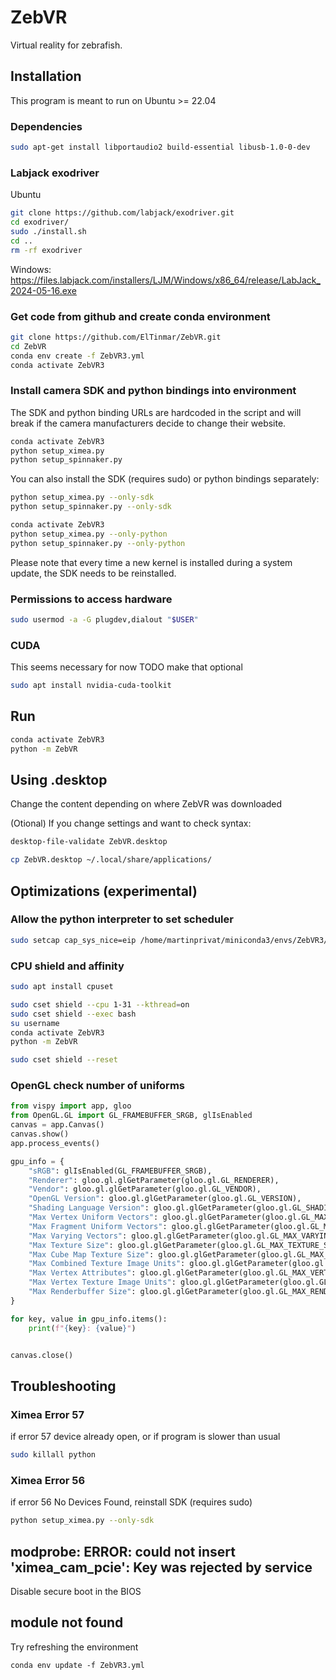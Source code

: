 # ZebVR

Virtual reality for zebrafish.

<!---TODO
Add screenshots of the GUI
-->

## Installation

This program is meant to run on Ubuntu >= 22.04

### Dependencies

```bash
sudo apt-get install libportaudio2 build-essential libusb-1.0-0-dev
```

### Labjack exodriver

Ubuntu
```bash
git clone https://github.com/labjack/exodriver.git
cd exodriver/
sudo ./install.sh
cd .. 
rm -rf exodriver
```

Windows: https://files.labjack.com/installers/LJM/Windows/x86_64/release/LabJack_2024-05-16.exe

### Get code from github and create conda environment

```bash
git clone https://github.com/ElTinmar/ZebVR.git
cd ZebVR
conda env create -f ZebVR3.yml
conda activate ZebVR3
```

### Install camera SDK and python bindings into environment

The SDK and python binding URLs are hardcoded in the script and will break
if the camera manufacturers decide to change their website.

```bash
conda activate ZebVR3
python setup_ximea.py
python setup_spinnaker.py
```

You can also install the SDK (requires sudo) or python bindings separately:

```bash
python setup_ximea.py --only-sdk
python setup_spinnaker.py --only-sdk
```

```bash
conda activate ZebVR3
python setup_ximea.py --only-python
python setup_spinnaker.py --only-python
```

Please note that every time a new kernel is installed during a system update,
the SDK needs to be reinstalled.

### Permissions to access hardware

```bash
sudo usermod -a -G plugdev,dialout "$USER"
```

### CUDA

This seems necessary for now
TODO make that optional

```bash
sudo apt install nvidia-cuda-toolkit
```

## Run

```bash
conda activate ZebVR3
python -m ZebVR
```

## Using .desktop

Change the content depending on where ZebVR was downloaded

(Otional) If you change settings and want to check syntax:

```bash
desktop-file-validate ZebVR.desktop
```

```bash
cp ZebVR.desktop ~/.local/share/applications/
```

## Optimizations (experimental)

### Allow the python interpreter to set scheduler

```bash
sudo setcap cap_sys_nice=eip /home/martinprivat/miniconda3/envs/ZebVR3/bin/python3.8
```

### CPU shield and affinity

```bash
sudo apt install cpuset
```

```bash
sudo cset shield --cpu 1-31 --kthread=on
sudo cset shield --exec bash
su username
conda activate ZebVR3
python -m ZebVR
```

```bash
sudo cset shield --reset
```

### OpenGL check number of uniforms

```python
from vispy import app, gloo
from OpenGL.GL import GL_FRAMEBUFFER_SRGB, glIsEnabled
canvas = app.Canvas()
canvas.show()
app.process_events()

gpu_info = {
    "sRGB": glIsEnabled(GL_FRAMEBUFFER_SRGB),
    "Renderer": gloo.gl.glGetParameter(gloo.gl.GL_RENDERER),
    "Vendor": gloo.gl.glGetParameter(gloo.gl.GL_VENDOR),
    "OpenGL Version": gloo.gl.glGetParameter(gloo.gl.GL_VERSION),
    "Shading Language Version": gloo.gl.glGetParameter(gloo.gl.GL_SHADING_LANGUAGE_VERSION),
    "Max Vertex Uniform Vectors": gloo.gl.glGetParameter(gloo.gl.GL_MAX_VERTEX_UNIFORM_VECTORS),
    "Max Fragment Uniform Vectors": gloo.gl.glGetParameter(gloo.gl.GL_MAX_FRAGMENT_UNIFORM_VECTORS),
    "Max Varying Vectors": gloo.gl.glGetParameter(gloo.gl.GL_MAX_VARYING_VECTORS),
    "Max Texture Size": gloo.gl.glGetParameter(gloo.gl.GL_MAX_TEXTURE_SIZE),
    "Max Cube Map Texture Size": gloo.gl.glGetParameter(gloo.gl.GL_MAX_CUBE_MAP_TEXTURE_SIZE),
    "Max Combined Texture Image Units": gloo.gl.glGetParameter(gloo.gl.GL_MAX_COMBINED_TEXTURE_IMAGE_UNITS),
    "Max Vertex Attributes": gloo.gl.glGetParameter(gloo.gl.GL_MAX_VERTEX_ATTRIBS),
    "Max Vertex Texture Image Units": gloo.gl.glGetParameter(gloo.gl.GL_MAX_VERTEX_TEXTURE_IMAGE_UNITS),
    "Max Renderbuffer Size": gloo.gl.glGetParameter(gloo.gl.GL_MAX_RENDERBUFFER_SIZE),
}

for key, value in gpu_info.items():
    print(f"{key}: {value}")


canvas.close()
```


## Troubleshooting

### Ximea Error 57

if error 57 device already open, or if program is slower than usual

```bash
sudo killall python
```

### Ximea Error 56

if error 56 No Devices Found, reinstall SDK (requires sudo)

```bash
python setup_ximea.py --only-sdk
```

## modprobe: ERROR: could not insert 'ximea_cam_pcie': Key was rejected by service

Disable secure boot in the BIOS

## module not found

Try refreshing the environment

```
conda env update -f ZebVR3.yml
```